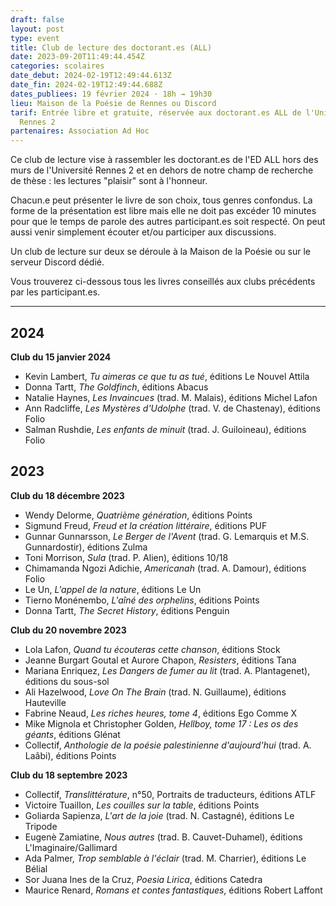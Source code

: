 ```yaml
---
draft: false
layout: post
type: event
title: Club de lecture des doctorant.es (ALL)
date: 2023-09-20T11:49:44.454Z
categories: scolaires
date_debut: 2024-02-19T12:49:44.613Z
date_fin: 2024-02-19T12:49:44.688Z
dates_publiees: 19 février 2024 · 18h → 19h30
lieu: Maison de la Poésie de Rennes ou Discord
tarif: Entrée libre et gratuite, réservée aux doctorant.es ALL de l'Université
  Rennes 2
partenaires: Association Ad Hoc
---
```

Ce club de lecture vise à rassembler les doctorant.es de l'ED ALL hors des murs de l'Université Rennes 2 et en dehors de notre champ de recherche de thèse : les lectures "plaisir" sont à l'honneur.

Chacun.e peut présenter le livre de son choix, tous genres confondus. La forme de la présentation est libre mais elle ne doit pas excéder 10 minutes pour que le temps de parole des autres participant.es soit respecté. On peut aussi venir simplement écouter et/ou participer aux discussions.

Un club de lecture sur deux se déroule à la Maison de la Poésie ou sur le serveur Discord dédié.

Vous trouverez ci-dessous tous les livres conseillés aux clubs précédents par les participant.es.

***

## 2024

**Club du 15 janvier 2024**

- Kevin Lambert, *Tu aimeras ce que tu as tué*, éditions Le Nouvel Attila
- Donna Tartt, *The Goldfinch*, éditions Abacus
- Natalie Haynes, *Les Invaincues* (trad. M. Malais), éditions Michel Lafon
- Ann Radcliffe, *Les Mystères d'Udolphe* (trad. V. de Chastenay), éditions Folio
- Salman Rushdie, *Les enfants de minuit* (trad. J. Guiloineau), éditions Folio

## 2023

**Club du 18 décembre 2023**

- Wendy Delorme, *Quatrième génération*, éditions Points
- Sigmund Freud, *Freud et la création littéraire*, éditions PUF
- Gunnar Gunnarsson, *Le Berger de l'Avent* (trad. G. Lemarquis et M.S. Gunnardostir), éditions Zulma
- Toni Morrison, *Sula* (trad. P. Alien), éditions 10/18
- Chimamanda Ngozi Adichie, *Americanah* (trad. A. Damour), éditions Folio
- Le Un, *L'appel de la nature*, éditions Le Un
- Tierno Monénembo, *L'aîné des orphelins*, éditions Points
- Donna Tartt, *The Secret History*, éditions Penguin

**Club du 20 novembre 2023**

- Lola Lafon, *Quand tu écouteras cette chanson*, éditions Stock
- Jeanne Burgart Goutal et Aurore Chapon, *Resisters*, éditions Tana
- Mariana Enriquez, *Les Dangers de fumer au lit* (trad. A. Plantagenet), éditions du sous-sol
- Ali Hazelwood, *Love On The Brain* (trad. N. Guillaume), éditions Hauteville
- Fabrine Neaud, *Les riches heures, tome 4*, éditions Ego Comme X
- Mike Mignola et Christopher Golden, *Hellboy, tome 17 : Les os des géants*, éditions Glénat
- Collectif, *Anthologie de la poésie palestinienne d'aujourd'hui* (trad. A. Laâbi), éditions Points

**Club du 18 septembre 2023**

- Collectif, *Translittérature*, n°50, Portraits de traducteurs, éditions ATLF
- Victoire Tuaillon, *Les couilles sur la table*, éditions Points
- Goliarda Sapienza, *L'art de la joie* (trad. N. Castagné), éditions Le Tripode
- Eugenè Zamiatine, *Nous autres* (trad. B. Cauvet-Duhamel), éditions L'Imaginaire/Gallimard
- Ada Palmer, *Trop semblable à l'éclair* (trad. M. Charrier), éditions Le Bélial
- Sor Juana Ines de la Cruz, *Poesia Lirica*, éditions Catedra
- Maurice Renard, *Romans et contes fantastiques*, éditions Robert Laffont

 